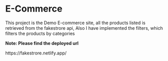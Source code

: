 <h1>E-Commerce</h1>
<p>This project is the Demo E-commerce site, all the products listed is retrieved from the fakestrore api, Also I have implemented the filters, which filters the products by categories</p>

<p><b>Note: Please find the deployed url</b></p>
https://fakestrore.netlify.app/
